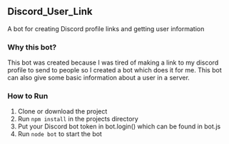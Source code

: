 ## Discord_User_Link
A bot for creating Discord profile links and getting user information
### Why this bot?
This bot was created because I was tired of making a link to my discord profile to send to people so I created a bot which does it for me. This bot can also give some basic information about a user in a server.
### How to Run
1. Clone or download the project
2. Run ``npm install`` in the projects directory
3. Put your Discord bot token in bot.login() which can be found in bot.js
4. Run ``node bot`` to start the bot
